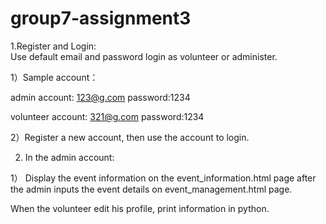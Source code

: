 # group7-assignment3
1.Register and Login:   
 Use default email and password login as volunteer or administer.
 
 1）Sample account：
   
  admin account: 123@g.com   password:1234
  
  volunteer account: 321@g.com   password:1234

 2）Register a new account, then use the account to login.

2. In the admin account:


 1） Display the event information on the event_information.html page after the admin inputs the event details on event_management.html page.


  When the volunteer edit his profile, print information in python.
  
 
